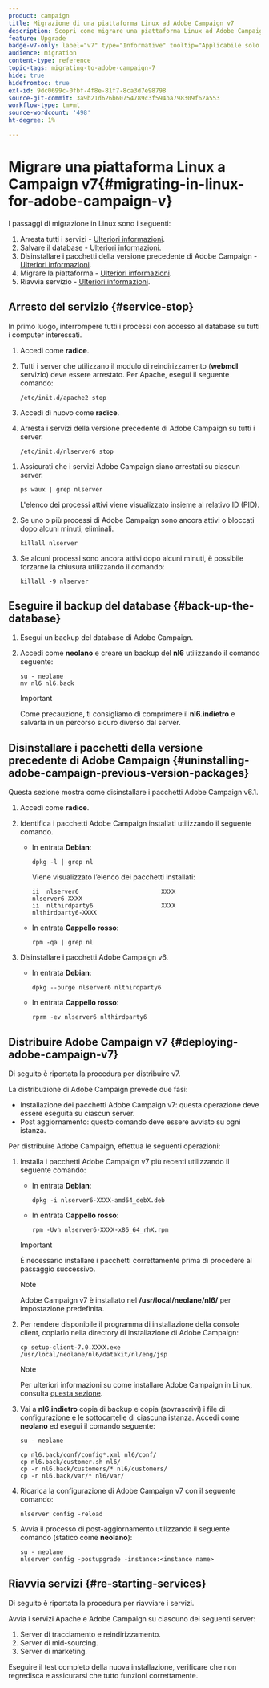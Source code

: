 ```yaml
---
product: campaign
title: Migrazione di una piattaforma Linux ad Adobe Campaign v7
description: Scopri come migrare una piattaforma Linux ad Adobe Campaign v7
feature: Upgrade
badge-v7-only: label="v7" type="Informative" tooltip="Applicabile solo a Campaign Classic v7"
audience: migration
content-type: reference
topic-tags: migrating-to-adobe-campaign-7
hide: true
hidefromtoc: true
exl-id: 9dc0699c-0fbf-4f8e-81f7-8ca3d7e98798
source-git-commit: 3a9b21d626b60754789c3f594ba798309f62a553
workflow-type: tm+mt
source-wordcount: '498'
ht-degree: 1%

---
```


# Migrare una piattaforma Linux a Campaign v7{#migrating-in-linux-for-adobe-campaign-v}



I passaggi di migrazione in Linux sono i seguenti:

1. Arresta tutti i servizi - [Ulteriori informazioni](#service-stop).
1. Salvare il database - [Ulteriori informazioni](#back-up-the-database).
1. Disinstallare i pacchetti della versione precedente di Adobe Campaign - [Ulteriori informazioni](#uninstalling-adobe-campaign-previous-version-packages).
1. Migrare la piattaforma - [Ulteriori informazioni](#deploying-adobe-campaign-v7).
1. Riavvia servizio - [Ulteriori informazioni](#re-starting-services).

## Arresto del servizio {#service-stop}

In primo luogo, interrompere tutti i processi con accesso al database su tutti i computer interessati.

1. Accedi come **radice**.
1. Tutti i server che utilizzano il modulo di reindirizzamento (**webmdl** servizio) deve essere arrestato. Per Apache, esegui il seguente comando:

   ```
   /etc/init.d/apache2 stop
   ```

1. Accedi di nuovo come **radice**.
1. Arresta i servizi della versione precedente di Adobe Campaign su tutti i server.

   ```
   /etc/init.d/nlserver6 stop
   ```

<!--
   If you are migrating from v5.11, run the following command:

   ```
   /etc/init.d/nlserver5 stop
   ```

-->

1. Assicurati che i servizi Adobe Campaign siano arrestati su ciascun server.

   ```
   ps waux | grep nlserver
   ```

   L&#39;elenco dei processi attivi viene visualizzato insieme al relativo ID (PID).

1. Se uno o più processi di Adobe Campaign sono ancora attivi o bloccati dopo alcuni minuti, eliminali.

   ```
   killall nlserver
   ```

1. Se alcuni processi sono ancora attivi dopo alcuni minuti, è possibile forzarne la chiusura utilizzando il comando:

   ```
   killall -9 nlserver
   ```

## Eseguire il backup del database {#back-up-the-database}

<!--

### For Adobe Campaign v5.11 {#migrating-from-adobe-campaign-v5-11}

1. Make a backup of the Adobe Campaign database. 
1. Log in as **neolane** and make a backup of the **nl5** directory using the following command:

   ```
   su - neolane
   mv nl5 nl5.back
   ```

   >[!IMPORTANT]
   >
   >As a precaution, we recommend that you zip the **nl5.back** folder and save it to a secure location other than the server.

1. Edit the **config-`<instance name>`.xml** (in the **nl5.back** folder), to prevent the **mta**, **wfserver**, **stat** etc. services from starting automatically. For instance, replace **autoStart** with **_autoStart** (still as **neolane**).

   ```
   <?xml version='1.0'?>
   <serverconf>
     <shared>
       <dataStore hosts="myServer*" lang="en_US">
         <dataSource name="default">
           <dbcnx encrypted="1" login="myLogin" password="myPassword"  provider="postgresql" server="myServer"/>
         </dataSource>
       </dataStore>
     </shared>
   
     <mta _autoStart="true" statServerAddress="myStatServer"/>
     <stat _autoStart="true"/>
     <wfserver _autoStart="true"/>
     <inMail _autoStart="true"/>
     <sms _autoStart="false"/>
   </serverconf>
   ```

-->

<!--

### For Adobe Campaign v6.02 {#migrating-from-adobe-campaign-v6-02}

1. Make a backup of the Adobe Campaign database. 
1. Log in as **neolane** and make a backup of the **nl6** directory using the following command:

   ```
   su - neolane
   mv nl6 nl6.back
   ```

   >[!IMPORTANT]
   >
   >As a precaution, we recommend that you zip the **nl6.back** folder and save it to a secure location other than the server.

1. Edit the **config-`<instance name>`.xml** (in the **nl6.back** folder) to prevent the **mta**, **wfserver**, **stat**, etc. services from starting automatically. For instance, replace **autoStart** with **_autoStart** (still as **Adobe Campaign**).

   ```
   <?xml version='1.0'?>
   <serverconf>
     <shared>
       <dataStore hosts="myServer*" lang="en_US">
         <dataSource name="default">
           <dbcnx encrypted="1" login="myLogin" password="myPassword"  provider="postgresql" server="myServer"/>
         </dataSource>
       </dataStore>
     </shared>
   
     <mta _autoStart="true" statServerAddress="myStatServer"/>
     <stat _autoStart="true"/>
     <wfserver _autoStart="true"/>
     <inMail _autoStart="true"/>
     <sms _autoStart="false"/>
   </serverconf>
   ```

-->

1. Esegui un backup del database di Adobe Campaign.
1. Accedi come **neolano** e creare un backup del **nl6** utilizzando il comando seguente:

   ```
   su - neolane
   mv nl6 nl6.back
   ```

   >[!IMPORTANT]
   >
   >Come precauzione, ti consigliamo di comprimere il **nl6.indietro** e salvarla in un percorso sicuro diverso dal server.

## Disinstallare i pacchetti della versione precedente di Adobe Campaign {#uninstalling-adobe-campaign-previous-version-packages}

<!--

### For v5 packages {#uninstalling-adobe-campaign-v5-packages}

1. Log in as **root**.
1. Identify the Adobe Campaign packages installed using the following command.

    * In **Debian**:

      ```    
      dpkg -l | grep nl
      ```    
    
      The list of installed packages is displayed:

      ```    
      ii  nlserver5                       5762                     nlserver5-5762
      ii  nlthirdparty5                   5660                     nlthirdparty5-5660
      ```

    * In **Red Hat**:

      ```    
      rpm -qa | grep nl
      ```

1. Uninstall Adobe Campaign v5 packages.

    * In **Debian**:

      ```    
      dpkg --purge nlserver5 nlthirdparty5
      ```

    * In **Red Hat**:

      ```    
      rprm -ev nlserver5 nlthirdparty5
      ```

-->

Questa sezione mostra come disinstallare i pacchetti Adobe Campaign v6.1.

1. Accedi come **radice**.
1. Identifica i pacchetti Adobe Campaign installati utilizzando il seguente comando.

   * In entrata **Debian**:

     ```
     dpkg -l | grep nl
     ```

     Viene visualizzato l’elenco dei pacchetti installati:

     ```
     ii  nlserver6                       XXXX                     nlserver6-XXXX
     ii  nlthirdparty6                   XXXX                     nlthirdparty6-XXXX
     ```

   * In entrata **Cappello rosso**:

     ```
     rpm -qa | grep nl
     ```

1. Disinstallare i pacchetti Adobe Campaign v6.

   * In entrata **Debian**:

     ```
     dpkg --purge nlserver6 nlthirdparty6
     ```

   * In entrata **Cappello rosso**:

     ```
     rprm -ev nlserver6 nlthirdparty6
     ```

## Distribuire Adobe Campaign v7 {#deploying-adobe-campaign-v7}

Di seguito è riportata la procedura per distribuire v7.

<!--

### From Adobe Campaign v5.11 {#migrating-from-adobe-campaign-v5_11-1}

Deploying Adobe Campaign involves two stages:

* Installing Adobe Campaign v7 packages: this operation must be performed on each server.
* The post upgrade: this command must be started on each instance.

To deploy Adobe Campaign, apply the following steps:

1. Install the most recent Adobe Campaign v7 packages using the following command:

    * In **Debian**:

      ```    
      dpkg -i nlserver6-XXXX-linux-2.6-intel.deb
      ```

    * In **Red Hat**:

      ```    
      rpm -Uvh nlserver6-XXXX-0.x86_64.rpm
      ```

   >[!IMPORTANT]
   >
   >You must install the packages successfully before going on to the next step.

   >[!NOTE]
   >
   >When migrating from v5.11, Adobe Campaign is installed in the **/usr/local/neolane/nl6/** directory by default.
   >
   >Once the packages are installed, the following message is displayed: **'WdbcTimeZone' option is missing**. This is normal.

1. To make the client console installation program available, copy it into the Adobe Campaign installation directory:

   ```
   cp setup-client-7.0.XXXX.exe /usr/local/neolane/nl6/datakit/nl/eng/jsp
   ```

   >[!NOTE]
   >
   >For more on how to install Adobe Campaign in Linux, refer to [this section](../../installation/using/installing-campaign-standard-packages.md).

1. Modify the **.bashrd** file which matches the **neolane** user. Log on as **neolane** and run the following command:

   ```
   su - neolane
   vim ~/.bashrc
   ```

   >[!NOTE]
   >
   >When you log in as **neolane**, the following message is displayed: **nl5/env.sh : No such file or directory**. This is normal.

   At the end of the file, replace **nl5/env.sh** with **nl6/env.sh**.

1. Log in as **root** and prepare the instance using the following commands:

   ```
   /etc/init.d/nlserver6 start   
   Starting nlserver6: [  OK  ]
   ```

   ```
   /etc/init.d/nlserver6 stop
   Stopping nlserver6: [  OK  ]
   ```

   >[!NOTE]
   >
   >These commands let you create the Adobe Campaign v6 internal files system: **conf** directory (with the **config-default.xml** and **serverConf.xml** files), **var** directory.

1. Go to the **nl5.back** backup folder and copy (overwrite) the configuration files and sub-folders of each instance. Log in as **neolane** and run the following command:

   >[!IMPORTANT]
   >
   >For the first command below, do not copy the **config-default.xml** file.

   ```
   su - neolane
   
   cp nl5.back/conf/config-<instance name>.xml nl6/conf/
   cp nl5.back/customer.sh nl6/
   cp -r nl5.back/customers/* nl6/customers/
   cp -r nl5.back/var/* nl6/var/
   ```

1. In the Adobe Campaign v7 **serverConf.xml** and **config-default.xml** files, apply the specific configurations that you had for Adobe Campaign v5. For the **serverConf.xml** file, use the **nl5/conf/serverConf.xml.diff** file.

   >[!NOTE]
   >
   >When reporting configurations from Adobe Campaign v5 to Adobe Campaign v7, make sure the paths to the physical directories lead to Adobe Campaign v7 and not Adobe Campaign v5.

1. Since migration is not a generic installation, you need to force the re-starting of the **trackinglogd** service. To do this, open the **nl6/conf/config-default.xml** file and make sure the **trackinglogd** service is activated (only on the tracking/redirection server(s)):

   ```
   <trackinglogd autoStart="true"/>
   ```

   >[!IMPORTANT]
   >
   >If the **trackinglogd** service is not started on the tracking server, no tracking information will be forwarded.

1. Reload the Adobe Campaign v7 configuration using the following command:

   ```
   nlserver config -reload
   ```

1. Start the postupgrade process using the following command (still as **neolane**):

   ```
   su - neolane
   nlserver config -timezone:<time zone> -postupgrade -instance:<instance name>
   ```

   >[!IMPORTANT]
   >
   >You must specify which timezone to use as a reference during the postupgrade (using the **-timezone** option). In this case, we are using the Europe/Paris timezone **-timezone: "Europe/Paris"**.

   >[!NOTE]
   >
   >We strongly recommend upgrading your base to "multi timezone". For further information about timezone options, refer to the [Time zones](../../migration/using/general-configurations.md#time-zones) section.

>[!IMPORTANT]
>
>Do not start Adobe Campaign services yet: changes still need to be made in Apache.

### From Adobe Campaign v6.02 {#migrating-from-adobe-campaign-v6_02-1}

Deploying Adobe Campaign involves two stages:

* Installing Adobe Campaign v7 packages: this operation must be performed on each server.
* The post upgrade: this command must be started on each instance.

To deploy Adobe Campaign, apply the following steps:

1. Install the most recent Adobe Campaign v7 packages using the following command:

    * In **Debian**:

      ```    
      dpkg -i nlserver6-XXXX-amd64_debX.deb
      ```

    * In **Red Hat**:

      ```    
      rpm -Uvh nlserver6-XXXX-x86_64_rhX.rpm
      ```

   >[!IMPORTANT]
   >
   >You must install the packages successfully before going on to the next step.

   >[!NOTE]
   >
   >Adobe Campaign v7 is installed in the same directory by default as Adobe Campaign v6.02: **/usr/local/neolane/nl6/**.

1. To make the client console installation program available, copy it into the Adobe Campaign installation directory:

   ```
   cp setup-client-7.0.XXXX.exe /usr/local/neolane/nl6/datakit/nl/eng/jsp
   ```

   >[!NOTE]
   >
   >For more on how to install Adobe Campaign in Linux, refer to [this section](../../installation/using/installing-campaign-standard-packages.md).

1. Since migration is not a generic installation, you need to force the re-starting of the **trackinglogd** service. To do this, open the **nl6/conf/config-default.xml** file and make sure the **trackinglogd** service is activated (only on the tracking/redirection server(s)):

   ```
   <trackinglogd autoStart="true"/>
   ```

   >[!IMPORTANT]
   >
   >If the **trackinglogd** service is not started on the tracking server, no tracking information will be forwarded.

1. Go to the **nl6.back** backup folder and copy (overwrite) the configuration files and sub-folders of each instance. Log in as **neolane** and run the following command:

   ```
   su - neolane
   
   cp nl6.back/conf/config*.xml nl6/conf/
   cp nl6.back/customer.sh nl6/
   cp -r nl6.back/customers/* nl6/customers/
   cp -r nl6.back/var/* nl6/var/
   ```

1. Reload the Adobe Campaign v7 configuration using the following command:

   ```
   nlserver config -reload
   ```

1. Start the postupgrade process using the following command (still as **neolane**):

   ```
   su - neolane
   nlserver config -postupgrade -instance:<instance name>
   ```

   >[!NOTE]
   >
   >The "multi timezone" mode was only available in v6.02 for PostgreSQL database engines. It is now available no matter what version of database engine is being used. We strongly recommend upgrading your base to "multi timezone". For further information about timezone options, refer to the [Time zones](../../migration/using/general-configurations.md#time-zones) section.

-->

La distribuzione di Adobe Campaign prevede due fasi:

* Installazione dei pacchetti Adobe Campaign v7: questa operazione deve essere eseguita su ciascun server.
* Post aggiornamento: questo comando deve essere avviato su ogni istanza.

Per distribuire Adobe Campaign, effettua le seguenti operazioni:

1. Installa i pacchetti Adobe Campaign v7 più recenti utilizzando il seguente comando:

   * In entrata **Debian**:

     ```
     dpkg -i nlserver6-XXXX-amd64_debX.deb
     ```

   * In entrata **Cappello rosso**:

     ```
     rpm -Uvh nlserver6-XXXX-x86_64_rhX.rpm
     ```

   >[!IMPORTANT]
   >
   >È necessario installare i pacchetti correttamente prima di procedere al passaggio successivo.

   >[!NOTE]
   >
   >Adobe Campaign v7 è installato nel **/usr/local/neolane/nl6/** per impostazione predefinita.

1. Per rendere disponibile il programma di installazione della console client, copiarlo nella directory di installazione di Adobe Campaign:

   ```
   cp setup-client-7.0.XXXX.exe /usr/local/neolane/nl6/datakit/nl/eng/jsp
   ```

   >[!NOTE]
   >
   >Per ulteriori informazioni su come installare Adobe Campaign in Linux, consulta [questa sezione](../../installation/using/installing-campaign-standard-packages.md).

1. Vai a **nl6.indietro** copia di backup e copia (sovrascrivi) i file di configurazione e le sottocartelle di ciascuna istanza. Accedi come **neolano** ed esegui il comando seguente:

   ```
   su - neolane
   
   cp nl6.back/conf/config*.xml nl6/conf/
   cp nl6.back/customer.sh nl6/
   cp -r nl6.back/customers/* nl6/customers/
   cp -r nl6.back/var/* nl6/var/
   ```

1. Ricarica la configurazione di Adobe Campaign v7 con il seguente comando:

   ```
   nlserver config -reload
   ```

1. Avvia il processo di post-aggiornamento utilizzando il seguente comando (statico come **neolano**):

   ```
   su - neolane
   nlserver config -postupgrade -instance:<instance name>
   ```

<!--

## Migrate the redirection server (Apache) {#migrating-the-redirection-server--apache-}

>[!NOTE]
>
>This section only applies when migrating from Adobe Campaign v5.11.

At this stage, Apache needs to be stopped. Refer to: [Service stop](#service-stop).

1. Log in as **root**.
1. Change the Apache environment variables to make them link to the **nl6** directory.

    * In **Debian**:

      ```    
      vi /etc/apache2/envvars
      ```

    * In **Red Hat**:

      ```    
      vi /usr/local/apache2/bin/envvars
      ```

1. Then run the following commands:

    * In **Debian**:

      In the **nlsrv.load** file, replace **nl5** with **nl6**.

      ```    
      vi /etc/apache2/mods-available/nlsrv.load
      ```    
    
      Delete the link of the **nlsrv.conf** file and create a new one.

      ```    
      rm /etc/apache2/mods-available/nlsrv.conf 
      ln -s /usr/local/neolane/nl6/tomcat-6/conf/apache_neolane.conf /etc/apache2/
      mods-available/nlsrv.conf
      ```

    * In **Red Hat**:

      Go to the **/usr/local/apache2/conf** directory, edit the **http.conf** file and replace **nl5** with **nl6** in the following lines.

      In **RHEL 7/Debian 8**:

      ```    
      LoadModule requesthandler24_module /usr/local/neolane/nl6/lib/libnlsrvmod.so
      Include /usr/local/neolane/nl6/tomcat-6/conf/apache_neolane.conf
      ```

1. Go to the **alias.conf** file and replace all **nl5** with **nl6**. To do this in Debian, run the following command:

   ```
   vi /etc/apache2/mods-available/alias.conf
   ```

-->

<!--

## Security zones {#security-zones}

If you are migrating from v6.02 or earlier, you must configure your security zones before starting services. For more information, refer to [Security](../../migration/using/general-configurations.md#security).

-->

## Riavvia servizi {#re-starting-services}

Di seguito è riportata la procedura per riavviare i servizi.

<!--

### For Adobe Campaign v5 {#migrating-from-adobe-campaign-v5_11-2}

In the **config-`<instance name>`.xml** files, reactivate the automatic startup of the **mta**, **wfserver**, **stat**, etc. services.

```
<?xml version='1.0'?>
<serverconf>
  <shared>
    <dataStore hosts="myServer*" lang="en_US">
      <dataSource name="default">
        <dbcnx encrypted="1" login="myLogin" password="myPassword"  provider="postgresql" server="myServer"/>
      </dataSource>
    </dataStore>
  </shared>

  <mta autoStart="true" statServerAddress="localhost"/>
  <stat autoStart="true"/>
  <wfserver autoStart="true"/>
  <inMail autoStart="true"/>
  <sms autoStart="false"/>
</serverconf>
```

Start Apache and Adobe Campaign services on each of the following servers:

1. Tracking and redirection server.
1. Mid-sourcing server.
1. Marketing server.

Before going on to the next step, run a full test of the new installation, make sure there are no regressions and that everything works by following all the recommendations in the [General configurations](../../migration/using/general-configurations.md) section.

### For Adobe Campaign v6.02 {#migrating-from-adobe-campaign-v6_02-2}

In the **config-`<instance name>`.xml** files, reactivate the automatic startup of the **mta**, **wfserver**, **stat**, etc. services.

```
<?xml version='1.0'?>
<serverconf>
  <shared>
    <dataStore hosts="myServer*" lang="en_US">
      <dataSource name="default">
        <dbcnx encrypted="1" login="myLogin" password="myPassword"  provider="postgresql" server="myServer"/>
      </dataSource>
    </dataStore>
  </shared>

  <mta autoStart="true" statServerAddress="myStatServer"/>
  <stat autoStart="true"/>
  <wfserver autoStart="true"/>
  <inMail autoStart="true"/>
  <sms autoStart="false"/>
</serverconf>
```

Start Apache and Adobe Campaign services on each of the following servers:

1. Tracking and redirection server.
1. Mid-sourcing server.
1. Marketing server.

Fully test the new installation, check that it does not regress and make sure that everything is working correctly by following all the recommendations in the [General configurations](../../migration/using/general-configurations.md) section.

-->

Avvia i servizi Apache e Adobe Campaign su ciascuno dei seguenti server:

1. Server di tracciamento e reindirizzamento.
1. Server di mid-sourcing.
1. Server di marketing.

Eseguire il test completo della nuova installazione, verificare che non regredisca e assicurarsi che tutto funzioni correttamente.

<!--

## Delete the Adobe Campaign previous version {#deleting-and-cleansing-adobe-campaign-v5}

>[!NOTE]
>
>This section only applies when migrating from Adobe Campaign v5.11.

Before you delete and cleanse the Adobe Campaign v5 installation, you must apply the following recommendations:

* Get the functional teams to run a full check of the new installation.
* Only uninstall Adobe Campaign v5 once you are certain that no rollback is necessary.

Delete the **nl5.back** directory. Log in as **neolane** and run the following command:

```
su - neolane
rm -rf nl5.back
```

Re-start the server.

-->
